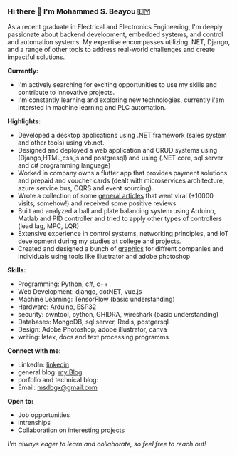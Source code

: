 ### Hi there 👋 I'm Mohammed S. Beayou 🇱🇾 

<!--
**mbeayou/mbeayou** is a ✨ _special_ ✨ repository because its `README.md` (this file) appears on your GitHub profile.

Here are some ideas to get you started:

- 🔭 I’m currently working on ...
- 🌱 I’m currently learning ...
- 👯 I’m looking to collaborate on ...
- 🤔 I’m looking for help with ...
- 💬 Ask me about ...
- 📫 How to reach me: ...
- 😄 Pronouns: ...
- ⚡ Fun fact: ...
-->

As a recent graduate in Electrical and Electronics Engineering, I'm deeply passionate about backend development, embedded systems, and control and automation systems. My expertise encompasses utilizing .NET, Django, and a range of other tools to address real-world challenges and create impactful solutions.

**Currently:**
  * I'm actively searching for exciting opportunities to use my skills and contribute to innovative projects.
  * I'm constantly learning and exploring new technologies, currently i'am intersted in machine learning and PLC automation.
    
**Highlights:**

* Developed a desktop applications using .NET framework (sales system and other tools) using vb.net.
* Designed and deployed a web application and CRUD systems using (Django,HTML,css,js and postgresql) and using (.NET core, sql server and c# programming language)
* Worked in company owns a flutter app that provides payment solutions and prepaid and voucher cards (dealt with microservices architecture, azure service bus, CQRS and event sourcing).
* Wrote a collection of some [general articles](https://m-beayou.netlify.app/posts/the-knight-and-the-sword-of-time) that went viral (+10000 visits, somehow!) and received some positive reviews
* Built and analyzed a ball and plate balancing system using Arduino, Matlab and PID controller and tried to apply other types of controllers (lead lag, MPC, LQR)
* Extensive experience in control systems, networking principles, and IoT development during my studies at college and projects.
* Created and designed a bunch of [graphics](https://www.behance.net/medobaayou) for diffrent companies and individuals using tools like illustrator and adobe photoshop 

**Skills:**

* Programming: Python, c#, c++
* Web Development: django, dotNET, vue.js
* Machine Learning: TensorFlow (basic understanding)
* Hardware: Arduino, ESP32
* security: pwntool, python, GHIDRA, wireshark (basic understanding)
* Databases: MongoDB, sql server, Redis, postgersql
* Design: Adobe Photoshop, adobe illustrator, canva
* writing: latex, docs and text processing programms

**Connect with me:**

* LinkedIn: [linkedin](https://www.linkedin.com/in/mohammed-s-baayou/)
* general blog: [my Blog](https://m-beayou.netlify.app/)
* porfolio and technical blog:
* Email: msdbgx@gmail.com


**Open to:**

* Job opportunities
* intrenships
* Collaboration on interesting projects


*I'm always eager to learn and collaborate, so feel free to reach out!*
